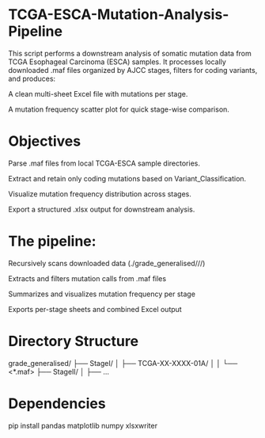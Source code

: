 # TCGA-ESCA-Mutation-Analysis-Pipeline
This script performs a downstream analysis of somatic mutation data from TCGA Esophageal Carcinoma (ESCA) samples. It processes locally downloaded .maf files organized by AJCC stages, filters for coding variants, and produces:

A clean multi-sheet Excel file with mutations per stage.

A mutation frequency scatter plot for quick stage-wise comparison.

# Objectives
Parse .maf files from local TCGA-ESCA sample directories.

Extract and retain only coding mutations based on Variant_Classification.

Visualize mutation frequency distribution across stages.

Export a structured .xlsx output for downstream analysis.

# The pipeline:

Recursively scans downloaded data (./grade_generalised/<Stage>/<CaseID>/)

Extracts and filters mutation calls from .maf files

Summarizes and visualizes mutation frequency per stage

Exports per-stage sheets and combined Excel output

# Directory Structure

grade_generalised/
├── StageI/
│   ├── TCGA-XX-XXXX-01A/
│   │   └── <*.maf>
├── StageII/
│   ├── ...

# Dependencies
pip install pandas matplotlib numpy xlsxwriter
